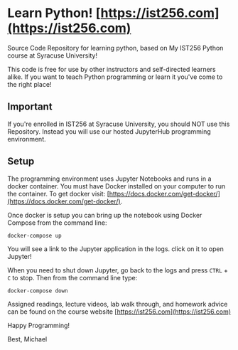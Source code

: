 # Learn Python! [https://ist256.com](https://ist256.com)

Source Code Repository for learning python, based on My IST256 Python course at Syracuse University!

This code is free for use by other instructors and self-directed learners alike. If you want to teach Python programming or learn it you've come to the right place!

## Important

If you're enrolled in IST256 at Syracuse University, you should NOT use this Repository. Instead you will use our hosted JupyterHub programming environment.

## Setup

The programming environment uses Jupyter Notebooks and runs in a docker container. You must have Docker installed on your computer to run the container. To get docker visit: [https://docs.docker.com/get-docker/](https://docs.docker.com/get-docker/).

Once docker is setup you can bring up the notebook using Docker Compose from the command line:

`docker-compose up`

You will see a link to the Jupyter application in the logs. click on it to open Jupyter!

When you need to shut down Jupyter, go back to the logs and press `CTRL` + `C` to stop. Then from the command line type:

`docker-compose down`

Assigned readings, lecture videos, lab walk through, and homework advice can be found on the course website [https://ist256.com](https://ist256.com)


Happy Programming!

Best,
Michael
